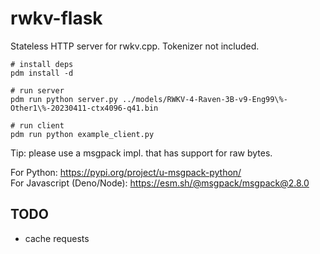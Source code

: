 # rwkv-flask

Stateless HTTP server for rwkv.cpp. Tokenizer not included.

```shell
# install deps
pdm install -d

# run server
pdm run python server.py ../models/RWKV-4-Raven-3B-v9-Eng99\%-Other1\%-20230411-ctx4096-q41.bin

# run client
pdm run python example_client.py
```

Tip: please use a msgpack impl. that has support for raw bytes.

For Python: https://pypi.org/project/u-msgpack-python/  
For Javascript (Deno/Node): https://esm.sh/@msgpack/msgpack@2.8.0

## TODO

- cache requests
